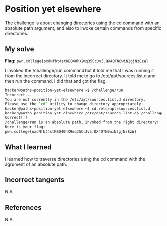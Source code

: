 # Position yet elsewhere
The challenge is about changing directories using the cd command with an absolute path argument, and also to invoke certain commands from specific directories.

## My solve
**Flag:** `pwn.college{oxdNfbt4stKBQ40hX9mq35CcJv5.QX4QTN0wiN2gjNzEzW}`

I invoked the /challenge/run command but it told me that I was running it from the incorrect directory. It told me to go to /etc/apt/sources.list.d and then run the command. I did that and got the flag.
```bash
hacker@paths~position-yet-elsewhere:~$ /challenge/run
Incorrect...
You are not currently in the /etc/apt/sources.list.d directory.
Please use the `cd` utility to change directory appropriately.
hacker@paths~position-yet-elsewhere:~$ cd /etc/apt/sources.list.d
hacker@paths~position-yet-elsewhere:/etc/apt/sources.list.d$ /challenge/run
Correct!!!
/challenge/run is an absolute path, invoked from the right directory!
Here is your flag:
pwn.college{oxdNfbt4stKBQ40hX9mq35CcJv5.QX4QTN0wiN2gjNzEzW}
```

## What I learned
I learned how to traverse directories using the cd command with the agrument of an absolute path.

## Incorrect tangents
N.A.

## References
N.A.
